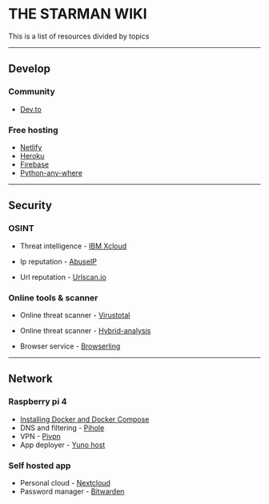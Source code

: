 # THE STARMAN WIKI

This is a list of resources divided by topics
<hr>

## Develop
### Community
* [Dev.to](https://dev.to/)

### Free hosting
* [Netlify](https://www.netlify.com/)
* [Heroku](https://www.heroku.com/)
* [Firebase](https://firebase.google.com/)
* [Python-any-where](https://www.pythonanywhere.com/)

<hr>

## Security
### OSINT
* Threat intelligence -
[IBM Xcloud](https://exchange.xforce.ibmcloud.com/)

* Ip reputation - [AbuseIP](https://www.abuseipdb.com/)

* Url reputation - [Urlscan.io](https://urlscan.io/)

### Online tools & scanner
* Online threat scanner - [Virustotal](https://www.virustotal.com/)

* Online threat scanner - [Hybrid-analysis](https://www.hybrid-analysis.com/)

* Browser service - [Browserling](https://www.browserling.com/)

<hr>

## Network
### Raspberry pi 4
* [Installing Docker and Docker Compose](https://dev.to/rohansawant/installing-docker-and-docker-compose-on-the-raspberry-pi-in-5-simple-steps-3mgl)
* DNS and filtering - [Pihole](https://pi-hole.net/)
* VPN - [Pivpn](https://www.pivpn.io/)
* App deployer - [Yuno host](https://yunohost.org/#/)

### Self hosted app
* Personal cloud - [Nextcloud](https://nextcloud.com/)
* Password manager - [Bitwarden](https://bitwarden.com/)